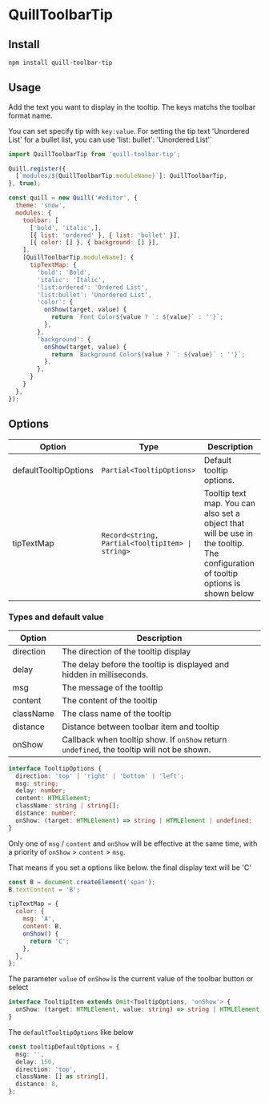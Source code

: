 # QuillToolbarTip

## Install

```bash
npm install quill-toolbar-tip
```

## Usage

Add the text you want to display in the tooltip. The keys matchs the toolbar format name.

You can set specify tip with `key:value`. For setting the tip text 'Unordered List' for a bullet list, you can use 'list: bullet': 'Unordered List'`

```js
import QuillToolbarTip from 'quill-toolbar-tip';

Quill.register({
  [`modules/${QuillToolbarTip.moduleName}`]: QuillToolbarTip,
}, true);

const quill = new Quill('#editor', {
  theme: 'snow',
  modules: {
    toolbar: [
      ['bold', 'italic',],
      [{ list: 'ordered' }, { list: 'bullet' }],
      [{ color: [] }, { background: [] }],
    ],
    [QuillToolbarTip.moduleName]: {
      tipTextMap: {
        'bold': 'Bold',
        'italic': 'Italic',
        'list:ordered': 'Ordered List',
        'list:bullet': 'Unordered List',
        'color': {
          onShow(target, value) {
            return `Font Color${value ? `: ${value}` : ''}`;
          },
        },
        'background': {
          onShow(target, value) {
            return `Background Color${value ? `: ${value}` : ''}`;
          },
        },
      }
    }
  },
});
```

## Options

| Option                | Type                                             | Description                                                                                                                      |
| --------------------- | ------------------------------------------------ | -------------------------------------------------------------------------------------------------------------------------------- |
| defaultTooltipOptions | `Partial<TooltipOptions>`                        | Default tooltip options.                                                                                                         |
| tipTextMap            | `Record<string, Partial<TooltipItem> \| string>` | Tooltip text map. You can also set a object that will be use in the tooltip. The configuration of tooltip options is shown below |

### Types and default value

| Option    | Description                                                                                |
| --------- | ------------------------------------------------------------------------------------------ |
| direction | The direction of the tooltip display                                                       |
| delay     | The delay before the tooltip is displayed and hidden in milliseconds.                      |
| msg       | The message of the tooltip                                                                 |
| content   | The content of the tooltip                                                                 |
| className | The class name of the tooltip                                                              |
| distance  | Distance between toolbar item and tooltip                                                  |
| onShow    | Callback when tooltip show. If `onShow` return `undefined`, the tooltip will not be shown. |

```ts
interface TooltipOptions {
  direction: 'top' | 'right' | 'bottom' | 'left';
  msg: string;
  delay: number;
  content: HTMLElement;
  className: string | string[];
  distance: number;
  onShow: (target: HTMLElement) => string | HTMLElement | undefined;
}
```

Only one of `msg` / `content` and `onShow` will be effective at the same time, with a priority of `onShow` > `content` > `msg`.

That means if you set a options like below. the final display text will be 'C'

```js
const B = document.createElement('span');
B.textContent = 'B';

tipTextMap = {
  color: {
    msg: 'A',
    content: B,
    onShow() {
      return 'C';
    },
  },
};
```

The parameter `value` of `onShow` is the current value of the toolbar button or select

```ts
interface TooltipItem extends Omit<TooltipOptions, 'onShow'> {
  onShow: (target: HTMLElement, value: string) => string | HTMLElement;
}
```

The `defaultTooltipOptions` like below

```ts
const tooltipDefaultOptions = {
  msg: '',
  delay: 150,
  direction: 'top',
  className: [] as string[],
  distance: 8,
};
```
